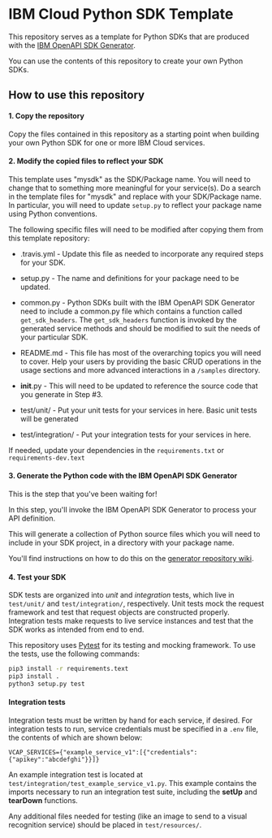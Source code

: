 # IBM Cloud Python SDK Template
This repository serves as a template for Python SDKs that are produced with the
[IBM OpenAPI SDK Generator](https://github.ibm.com/CloudEngineering/openapi-sdkgen).

You can use the contents of this repository to create your own Python SDKs.

## How to use this repository

#### 1. Copy the repository
Copy the files contained in this repository as a starting point when building your own Python SDK
for one or more IBM Cloud services.

#### 2. Modify the copied files to reflect your SDK

This template uses "mysdk" as the SDK/Package name.  You will need to change that to something
more meaningful for your service(s).  Do a search in the template files for "mysdk" and replace with your
SDK/Package name.  In particular, you will need to update `setup.py` to reflect your package name using Python conventions.

The following specific files will need to be modified after copying them from this template repository:
* .travis.yml - Update this file as needed to incorporate any required steps for your SDK.

* setup.py - The name and definitions for your package need to be updated.

* common.py - Python SDKs built with the IBM OpenAPI SDK Generator need to include a common.py file which contains a function called `get_sdk_headers`.  The `get_sdk_headers` function is invoked by the generated service methods and should be modified to suit the needs of your particular SDK.

* README.md - This file has most of the overarching topics you will need to cover.  Help your users by providing the basic CRUD operations in the usage sections and more advanced interactions in a `/samples` directory.

* __init__.py - This will need to be updated to reference the source code that you generate in Step #3.

* test/unit/ - Put your unit tests for your services in here. Basic unit tests will be generated

* test/integration/ - Put your integration tests for your services in here.

If needed, update your dependencies in the `requirements.txt` or `requirements-dev.text`

#### 3. Generate the Python code with the IBM OpenAPI SDK Generator
This is the step that you've been waiting for!

In this step, you'll invoke the IBM OpenAPI SDK Generator to process your API definition.

This will generate a collection of Python source files which you will need to include in your SDK project, in a directory with your package name.

You'll find instructions on how to do this on the [generator repository wiki](https://github.ibm.com/CloudEngineering/openapi-sdkgen/wiki/Usage-Instructions).

#### 4. Test your SDK
SDK tests are organized into *unit* and *integration* tests, which live in `test/unit/` and `test/integration/`, respectively. Unit tests mock the request framework and test that request objects are constructed properly. Integration tests make requests to live service instances and test that the SDK works as intended from end to end.

This repository uses [Pytest](https://docs.pytest.org/en/latest/) for its testing and mocking framework. To use the tests, use the following commands:

```bash
pip3 install -r requirements.text
pip3 install .
python3 setup.py test
```

#### Integration tests
Integration tests must be written by hand for each service, if desired. For integration tests to run, service credentials must be specified in a `.env` file, the contents of which are shown below:

`VCAP_SERVICES={"example_service_v1":[{"credentials":{"apikey":"abcdefghi"}}]}`

An example integration test is located at `test/integration/test_example_service_v1.py`. This example contains the imports necessary to run an integration test suite, including the **setUp** and **tearDown** functions.

Any additional files needed for testing (like an image to send to a visual recognition service) should be placed in `test/resources/`.
